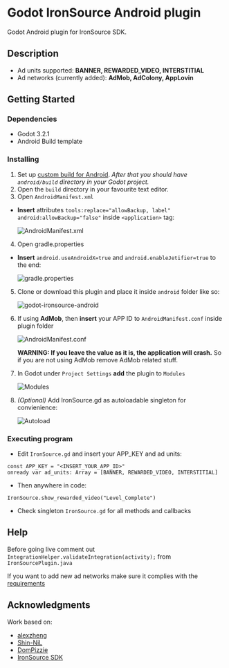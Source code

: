 # Godot IronSource Android plugin

Godot Android plugin for IronSource SDK.

## Description

* Ad units supported: **BANNER, REWARDED_VIDEO, INTERSTITIAL**
* Ad networks (currently added): **AdMob, AdColony, AppLovin**

## Getting Started

### Dependencies

* Godot 3.2.1
* Android Build template

### Installing

1. Set up [custom build for Android](https://docs.godotengine.org/en/3.2/getting_started/workflow/export/android_custom_build.html). 
  *After that you should have ```android/build``` directory in your Godot project.*
2. Open the ```build``` directory in your favourite text editor.
3. Open ```AndroidManifest.xml```
  * **Insert** attributes ```tools:replace="allowBackup, label" android:allowBackup="false"``` inside ```<application>``` tag:
  
    ![AndroidManifest.xml](https://i.imgur.com/x8ao1or.png)
    
4. Open gradle.properties 
  * **Insert** ```android.useAndroidX=true``` and ```android.enableJetifier=true``` to the end:
  
    ![gradle.properties](https://i.imgur.com/EYimYpM.png)
    
5. Clone or download this plugin and place it inside ```android``` folder like so:

    ![godot-ironsource-android](https://i.imgur.com/17cQHRW.png)
    
6. If using **AdMob**, then **insert** your APP ID to ```AndroidManifest.conf``` inside plugin folder
    
    ![AndroidManifest.conf](https://i.imgur.com/33yy2FR.png)
    
    **WARNING: If you leave the value as it is, the application will crash.**
    So if you are not using AdMob remove AdMob related stuff.
    
7. In Godot under ```Project Settings``` **add** the plugin to ```Modules```

    ![Modules](https://i.imgur.com/nlPJadn.png)
    
8. *(Optional)* Add IronSource.gd as autoloadable singleton for convienience:

    ![Autoload](https://i.imgur.com/0lxNq8d.png)
 

### Executing program

* Edit ```IronSource.gd``` and insert your APP_KEY and ad units:
```
const APP_KEY = "<INSERT_YOUR_APP_ID>"
onready var ad_units: Array = [BANNER, REWARDED_VIDEO, INTERSTITIAL]
```
* Then anywhere in code:
```
IronSource.show_rewarded_video("Level_Complete")
```
* Check singleton ```IronSource.gd``` for all methods and callbacks

## Help

Before going live comment out 
```IntegrationHelper.validateIntegration(activity);```
from  ```IronSourcePlugin.java```

If you want to add new ad networks make sure it complies with the 
[requirements](https://developers.ironsrc.com/ironsource-mobile/android/android-sdk/)

## Acknowledgments

Work based on:
* [alexzheng](https://github.com/alexzheng/admob_for_godot)
* [Shin-NiL](https://github.com/Shin-NiL/Godot-Android-Admob-Plugin/)
* [DomPizzie](https://gist.github.com/DomPizzie/7a5ff55ffa9081f2de27c315f5018afc)
* [IronSource SDK](https://developers.ironsrc.com/ironsource-mobile/android/android-sdk/)
